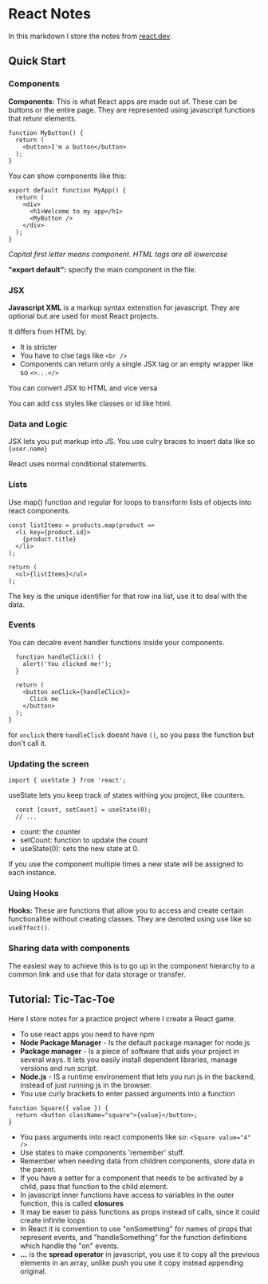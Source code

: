 # **React Notes**
In this markdown I store the notes from [react.dev](https://react.dev/learn).

## Quick Start
### Components
**Components:** This is what React apps are made out of. These can be buttons or the entire page. They are represented using javascript functions that retunr elements.
```
function MyButton() {
  return (
    <button>I'm a button</button>
  );
}
```

You can show components like this:
```
export default function MyApp() {
  return (
    <div>
      <h1>Welcome to my app</h1>
      <MyButton />
    </div>
  );
}
```
*Capital first letter means component. HTML tags are all lowercase*

**"export default":** specify the main component in the file.

### JSX 
**Javascript XML** is a markup syntax extenstion for javascript. They are optional but are used for most React projects.

It differs from HTML by:
- It is stricter
- You have to clse tags like `<br />`
- Components can return only a single JSX tag or an empty wrapper like so `<>...</>`

You can convert JSX to HTML and vice versa

You can add css styles like classes or id like html.

### Data and Logic
JSX lets you put markup into JS. You use culry braces to insert data like so `{user.name}`

React uses normal conditional statements.

### Lists
Use map() function and regular for loops to transrform lists of objects into react components.

```
const listItems = products.map(product =>
  <li key={product.id}>
    {product.title}
  </li>
);

return (
  <ul>{listItems}</ul>
);
```

The key is the unique identifier for that row ina list, use it to deal with the data.

### Events
You can decalre event handler functions inside your components.

```function MyButton() {
  function handleClick() {
    alert('You clicked me!');
  }

  return (
    <button onClick={handleClick}>
      Click me
    </button>
  );
}
```
for `onclick` there `handleClick` doesnt have `()`, so you pass the function but don't call it.

### Updating the screen
`import { useState } from 'react';`

useState lets you keep track of states withing you project, like counters.

```function MyButton() {
  const [count, setCount] = useState(0);
  // ...
```

- count: the counter
- setCount: function to update the count
- useState(0): sets the new state at 0.

If you use the component multiple times a new state will be assigned to each instance.

### Using Hooks
**Hooks:** These are functions that allow you to access and create certain functionalitie without creating classes. They are denoted using use like so `useEffect()`.

### Sharing data with components
The easiest way to achieve this is to go up in the component hierarchy to a common link and use that for data storage or transfer.

## Tutorial: Tic-Tac-Toe
Here I store notes for a practice project where I create a React game.

- To use react apps you need to have npm
- **Node Package Manager** - Is the default package manager for node.js
- **Package manager** - Is a piece of software that aids your project in several ways. It lets you easily install dependent libraries, manage versions and run script.
- **Node.js** - IS a runtime environement that lets you run js in the backend, instead of just running js in the browser.
- You use curly brackets to enter passed arguments into a function 
```
function Square({ value }) {
  return <button className="square">{value}</button>;
}
```
- You pass arguments into react components like so: `<Square value="4" />`
- Use states to make components 'remember' stuff.
- Remember when needing data from children components, store data in the parent.
- If you have a setter for a component that needs to be activated by a child, pass that function to the child element.
- In javascript inner functions have access to variables in the outer function, this is called **closures**
- It may be easer to pass functions as props instead of calls, since it could create infinite loops
- In React it is convention to use "onSomething" for names of props that represent events, and "handleSomething" for the function definitions which handle the "on" events.
- **...** is the **spread operator** in javascript, you use it to copy all the previous elements in an array, unlike push you use it copy instead appending original.